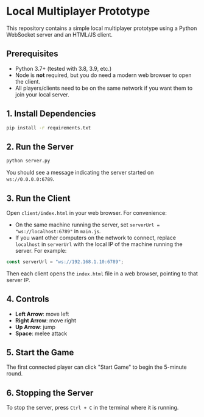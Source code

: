 # Local Multiplayer Prototype

This repository contains a simple local multiplayer prototype using a Python WebSocket server and an HTML/JS client.

## Prerequisites
- Python 3.7+ (tested with 3.8, 3.9, etc.)
- Node is **not** required, but you do need a modern web browser to open the client.
- All players/clients need to be on the same network if you want them to join your local server.

## 1. Install Dependencies

```bash
pip install -r requirements.txt
```

## 2. Run the Server

```bash
python server.py
```
You should see a message indicating the server started on `ws://0.0.0.0:6789`.

## 3. Run the Client

Open `client/index.html` in your web browser. For convenience:

- On the same machine running the server, set `serverUrl = "ws://localhost:6789"` in `main.js`.
- If you want other computers on the network to connect, replace `localhost` in `serverUrl` with the local IP of the machine running the server. For example:

```js
const serverUrl = "ws://192.168.1.10:6789";
```

Then each client opens the `index.html` file in a web browser, pointing to that server IP.

## 4. Controls
- **Left Arrow**: move left  
- **Right Arrow**: move right  
- **Up Arrow**: jump  
- **Space**: melee attack  

## 5. Start the Game
The first connected player can click "Start Game" to begin the 5-minute round.

## 6. Stopping the Server
To stop the server, press `Ctrl + C` in the terminal where it is running.

